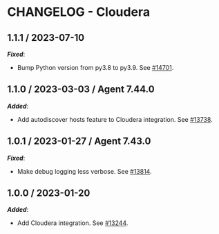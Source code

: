 # CHANGELOG - Cloudera

## 1.1.1 / 2023-07-10

***Fixed***:

* Bump Python version from py3.8 to py3.9. See [#14701](https://github.com/DataDog/integrations-core/pull/14701).

## 1.1.0 / 2023-03-03 / Agent 7.44.0

***Added***:

* Add autodiscover hosts feature to Cloudera integration. See [#13738](https://github.com/DataDog/integrations-core/pull/13738).

## 1.0.1 / 2023-01-27 / Agent 7.43.0

***Fixed***:

* Make debug logging less verbose. See [#13814](https://github.com/DataDog/integrations-core/pull/13814).

## 1.0.0 / 2023-01-20

***Added***:

* Add Cloudera integration. See [#13244](https://github.com/DataDog/integrations-core/pull/13244).
